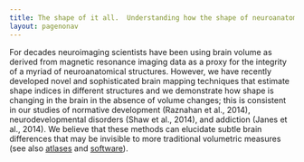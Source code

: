 ```yaml
---
title: The shape of it all.  Understanding how the shape of neuroanatomical structures is relevant and implicated in healthy development and neuropsychiatric disorders
layout: pagenonav
---
```

For decades neuroimaging scientists have been using brain volume as derived from magnetic resonance imaging data as a proxy for the integrity of a myriad of neuroanatomical structures.
However, we have recently developed novel and sophisticated brain mapping techniques that estimate shape indices in different structures and we demonstrate how shape is changing in the brain in the absence of volume changes; this is consistent in our studies of normative development (Raznahan et al., 2014), neurodevelopmental disorders (Shaw et al., 2014), and addiction (Janes et al., 2014).
We believe that these methods can elucidate subtle brain differences that may be invisible to more traditional volumetric measures (see also [atlases](/atlases) and [software](/software)).
